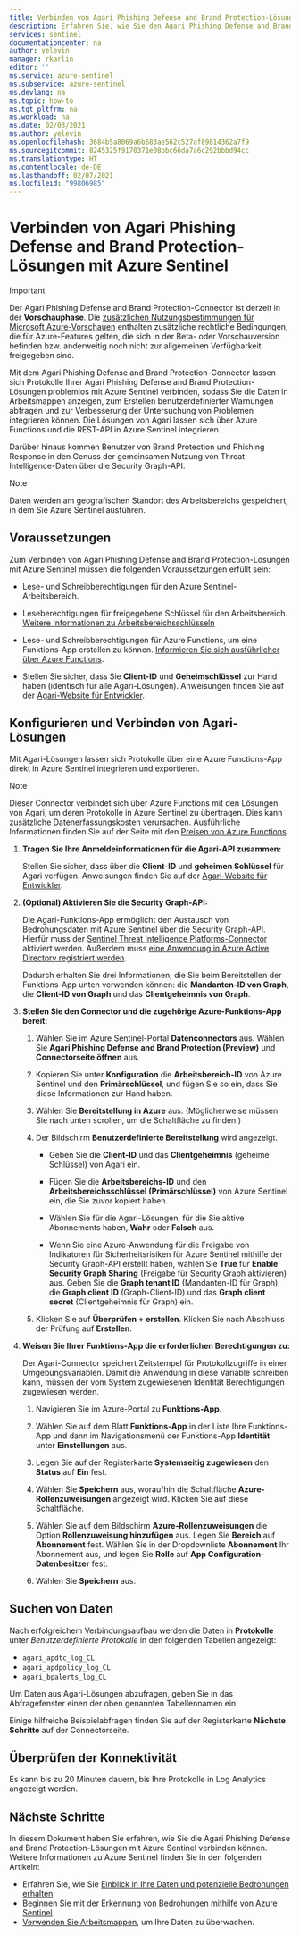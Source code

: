 ```yaml
---
title: Verbinden von Agari Phishing Defense and Brand Protection-Lösungen mit Azure Sentinel | Microsoft-Dokumentation
description: Erfahren Sie, wie Sie den Agari Phishing Defense and Brand Protection-Connector so einsetzen, dass seine Protokolle in Azure Sentinel übertragen werden. Zeigen Sie Agari-Daten in Arbeitsmappen an, erstellen Sie Warnungen, und verbessern Sie die Untersuchung.
services: sentinel
documentationcenter: na
author: yelevin
manager: rkarlin
editor: ''
ms.service: azure-sentinel
ms.subservice: azure-sentinel
ms.devlang: na
ms.topic: how-to
ms.tgt_pltfrm: na
ms.workload: na
ms.date: 02/03/2021
ms.author: yelevin
ms.openlocfilehash: 3684b5a8069a6b683ae562c527af89814362a7f9
ms.sourcegitcommit: 8245325f9170371e08bbc66da7a6c292bbbd94cc
ms.translationtype: HT
ms.contentlocale: de-DE
ms.lasthandoff: 02/07/2021
ms.locfileid: "99806985"
---
```

# <a name="connect-your-agari-phishing-defense-and-brand-protection-solutions-to-azure-sentinel"></a>Verbinden von Agari Phishing Defense and Brand Protection-Lösungen mit Azure Sentinel

> [!IMPORTANT]
> Der Agari Phishing Defense and Brand Protection-Connector ist derzeit in der **Vorschauphase**. Die [zusätzlichen Nutzungsbestimmungen für Microsoft Azure-Vorschauen](https://azure.microsoft.com/support/legal/preview-supplemental-terms/) enthalten zusätzliche rechtliche Bedingungen, die für Azure-Features gelten, die sich in der Beta- oder Vorschauversion befinden bzw. anderweitig noch nicht zur allgemeinen Verfügbarkeit freigegeben sind.

Mit dem Agari Phishing Defense and Brand Protection-Connector lassen sich Protokolle Ihrer Agari Phishing Defense and Brand Protection-Lösungen problemlos mit Azure Sentinel verbinden, sodass Sie die Daten in Arbeitsmappen anzeigen, zum Erstellen benutzerdefinierter Warnungen abfragen und zur Verbesserung der Untersuchung von Problemen integrieren können. Die Lösungen von Agari lassen sich über Azure Functions und die REST-API in Azure Sentinel integrieren.

Darüber hinaus kommen Benutzer von Brand Protection und Phishing Response in den Genuss der gemeinsamen Nutzung von Threat Intelligence-Daten über die Security Graph-API.

> [!NOTE]
> Daten werden am geografischen Standort des Arbeitsbereichs gespeichert, in dem Sie Azure Sentinel ausführen.

## <a name="prerequisites"></a>Voraussetzungen

Zum Verbinden von Agari Phishing Defense and Brand Protection-Lösungen mit Azure Sentinel müssen die folgenden Voraussetzungen erfüllt sein:

- Lese- und Schreibberechtigungen für den Azure Sentinel-Arbeitsbereich.

- Leseberechtigungen für freigegebene Schlüssel für den Arbeitsbereich. [Weitere Informationen zu Arbeitsbereichsschlüsseln](../azure-monitor/platform/log-analytics-agent.md#workspace-id-and-key)

- Lese- und Schreibberechtigungen für Azure Functions, um eine Funktions-App erstellen zu können. [Informieren Sie sich ausführlicher über Azure Functions](../azure-functions/index.yml).

- Stellen Sie sicher, dass Sie **Client-ID** und **Geheimschlüssel** zur Hand haben (identisch für alle Agari-Lösungen). Anweisungen finden Sie auf der [Agari-Website für Entwickler](https://developers.agari.com/agari-platform/docs/quick-start).

## <a name="configure-and-connect-agari-solutions"></a>Konfigurieren und Verbinden von Agari-Lösungen 

Mit Agari-Lösungen lassen sich Protokolle über eine Azure Functions-App direkt in Azure Sentinel integrieren und exportieren.

> [!NOTE]
> Dieser Connector verbindet sich über Azure Functions mit den Lösungen von Agari, um deren Protokolle in Azure Sentinel zu übertragen. Dies kann zusätzliche Datenerfassungskosten verursachen. Ausführliche Informationen finden Sie auf der Seite mit den [Preisen von Azure Functions](https://azure.microsoft.com/pricing/details/functions/).

1. **Tragen Sie Ihre Anmeldeinformationen für die Agari-API zusammen:** 

    Stellen Sie sicher, dass über die **Client-ID** und **geheimen Schlüssel** für Agari verfügen. Anweisungen finden Sie auf der [Agari-Website für Entwickler](https://developers.agari.com/agari-platform/docs/quick-start#generate-api-credentials).

1. **(Optional) Aktivieren Sie die Security Graph-API:** 

    Die Agari-Funktions-App ermöglicht den Austausch von Bedrohungsdaten mit Azure Sentinel über die Security Graph-API. Hierfür muss der [Sentinel Threat Intelligence Platforms-Connector](connect-threat-intelligence.md) aktiviert werden. Außerdem muss [eine Anwendung in Azure Active Directory registriert werden](/graph/auth-register-app-v2).

    Dadurch erhalten Sie drei Informationen, die Sie beim Bereitstellen der Funktions-App unten verwenden können: die **Mandanten-ID von Graph**, die **Client-ID von Graph** und das **Clientgeheimnis von Graph**.

1. **Stellen Sie den Connector und die zugehörige Azure-Funktions-App bereit:** 

    1. Wählen Sie im Azure Sentinel-Portal **Datenconnectors** aus. Wählen Sie **Agari Phishing Defense and Brand Protection (Preview)** und **Connectorseite öffnen** aus.

    1. Kopieren Sie unter **Konfiguration** die **Arbeitsbereich-ID** von Azure Sentinel und den **Primärschlüssel**, und fügen Sie so ein, dass Sie diese Informationen zur Hand haben.

    1. Wählen Sie **Bereitstellung in Azure** aus. (Möglicherweise müssen Sie nach unten scrollen, um die Schaltfläche zu finden.)

    1. Der Bildschirm **Benutzerdefinierte Bereitstellung** wird angezeigt.

        - Geben Sie die **Client-ID** und das **Clientgeheimnis** (geheime Schlüssel) von Agari ein.

        - Fügen Sie die **Arbeitsbereichs-ID** und den **Arbeitsbereichsschlüssel (Primärschlüssel)** von Azure Sentinel ein, die Sie zuvor kopiert haben.

        - Wählen Sie für die Agari-Lösungen, für die Sie aktive Abonnements haben, **Wahr** oder **Falsch** aus.

        - Wenn Sie eine Azure-Anwendung für die Freigabe von Indikatoren für Sicherheitsrisiken für Azure Sentinel mithilfe der Security Graph-API erstellt haben, wählen Sie **True** für **Enable Security Graph Sharing** (Freigabe für Security Graph aktivieren) aus. Geben Sie die **Graph tenant ID** (Mandanten-ID für Graph), die **Graph client ID** (Graph-Client-ID) und das **Graph client secret** (Clientgeheimnis für Graph) ein.

    1. Klicken Sie auf **Überprüfen + erstellen**. Klicken Sie nach Abschluss der Prüfung auf **Erstellen**.

1. **Weisen Sie Ihrer Funktions-App die erforderlichen Berechtigungen zu:**

    Der Agari-Connector speichert Zeitstempel für Protokollzugriffe in einer Umgebungsvariablen. Damit die Anwendung in diese Variable schreiben kann, müssen der vom System zugewiesenen Identität Berechtigungen zugewiesen werden.

    1. Navigieren Sie im Azure-Portal zu **Funktions-App**.

    1. Wählen Sie auf dem Blatt **Funktions-App** in der Liste Ihre Funktions-App und dann im Navigationsmenü der Funktions-App **Identität** unter **Einstellungen** aus.

    1. Legen Sie auf der Registerkarte **Systemseitig zugewiesen** den **Status** auf **Ein** fest. 

    1. Wählen Sie **Speichern** aus, woraufhin die Schaltfläche **Azure-Rollenzuweisungen** angezeigt wird. Klicken Sie auf diese Schaltfläche.

    1. Wählen Sie auf dem Bildschirm **Azure-Rollenzuweisungen** die Option **Rollenzuweisung hinzufügen** aus. Legen Sie **Bereich** auf **Abonnement** fest. Wählen Sie in der Dropdownliste **Abonnement** Ihr Abonnement aus, und legen Sie **Rolle** auf **App Configuration-Datenbesitzer** fest. 

    1. Wählen Sie **Speichern** aus.

## <a name="find-your-data"></a>Suchen von Daten

Nach erfolgreichem Verbindungsaufbau werden die Daten in **Protokolle** unter *Benutzerdefinierte Protokolle* in den folgenden Tabellen angezeigt: 

- `agari_apdtc_log_CL`
- `agari_apdpolicy_log_CL`
- `agari_bpalerts_log_CL`

Um Daten aus Agari-Lösungen abzufragen, geben Sie in das Abfragefenster einen der oben genannten Tabellennamen ein.

Einige hilfreiche Beispielabfragen finden Sie auf der Registerkarte **Nächste Schritte** auf der Connectorseite.

## <a name="validate-connectivity"></a>Überprüfen der Konnektivität

Es kann bis zu 20 Minuten dauern, bis Ihre Protokolle in Log Analytics angezeigt werden. 

## <a name="next-steps"></a>Nächste Schritte

In diesem Dokument haben Sie erfahren, wie Sie die Agari Phishing Defense and Brand Protection-Lösungen mit Azure Sentinel verbinden können. Weitere Informationen zu Azure Sentinel finden Sie in den folgenden Artikeln:

- Erfahren Sie, wie Sie [Einblick in Ihre Daten und potenzielle Bedrohungen erhalten](quickstart-get-visibility.md).
- Beginnen Sie mit der [Erkennung von Bedrohungen mithilfe von Azure Sentinel](tutorial-detect-threats-built-in.md).
- [Verwenden Sie Arbeitsmappen](tutorial-monitor-your-data.md), um Ihre Daten zu überwachen.
